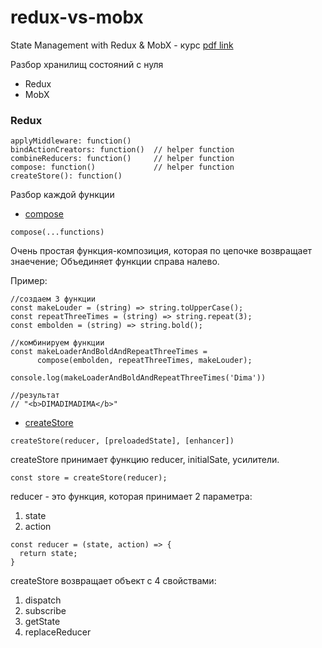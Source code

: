 # redux-vs-mobx
State Management with Redux &amp; MobX - курс [pdf link](https://static.frontendmasters.com/resources/2019-05-28-react-state/redux-mobx.pdf)

Разбор хранилищ состояний с нуля
* Redux
* MobX

### Redux
```
applyMiddleware: function()
bindActionCreators: function()  // helper function
combineReducers: function()     // helper function
compose: function()             // helper function
createStore(): function()
```

Разбор каждой функции

* [compose](https://jsbin.com/dibemu/edit?js,console)

```
compose(...functions)
```
Очень простая функция-композиция, которая по цепочке возвращает знаечение;
Объединяет функции справа налево.

Пример:
```
//создаем 3 функции
const makeLouder = (string) => string.toUpperCase();
const repeatThreeTimes = (string) => string.repeat(3);
const embolden = (string) => string.bold();

//комбинируем функции
const makeLoaderAndBoldAndRepeatThreeTimes = 
      compose(embolden, repeatThreeTimes, makeLouder);

console.log(makeLoaderAndBoldAndRepeatThreeTimes('Dima'))

//результат
// "<b>DIMADIMADIMA</b>"
```

* [createStore](https://jsbin.com/dibemu/edit?js,console)
```
createStore(reducer, [preloadedState], [enhancer])
```
createStore принимает функцию reducer, initialSate, усилители.
```
const store = createStore(reducer);
```
reducer - это функция, которая принимает 2 параметра:
1. state
2. action
```
const reducer = (state, action) => {
  return state;
}
```
createStore возвращает объект с 4 свойствами:
1. dispatch
2. subscribe
3. getState
4. replaceReducer
